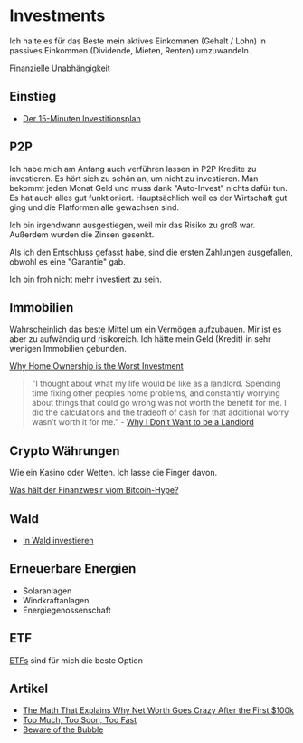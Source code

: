 # Investments

Ich halte es für das Beste mein aktives Einkommen (Gehalt / Lohn) in passives Einkommen (Dividende, Mieten, Renten) umzuwandeln.

[Finanzielle Unabhängigkeit](finanzielle-unabhaengigkeit.md)

## Einstieg

- [Der 15-Minuten Investitionsplan](https://investmentratgeber.com/der-15-minuten-investitionsplan-2/)

## P2P

Ich habe mich am Anfang auch verführen lassen in P2P Kredite zu investieren. Es hört sich zu schön an, um nicht zu investieren.
Man bekommt jeden Monat Geld und muss dank "Auto-Invest" nichts dafür tun. Es hat auch alles gut funktioniert. Hauptsächlich weil es der Wirtschaft gut ging und die Platformen alle gewachsen sind.

Ich bin irgendwann ausgestiegen, weil mir das Risiko zu groß war. Außerdem wurden die Zinsen gesenkt.

Als ich den Entschluss gefasst habe, sind die ersten Zahlungen ausgefallen, obwohl es eine "Garantie" gab.

Ich bin froh nicht mehr investiert zu sein.

## Immobilien

Wahrscheinlich das beste Mittel um ein Vermögen aufzubauen. Mir ist es aber zu aufwändig und risikoreich.
Ich hätte mein Geld (Kredit) in sehr wenigen Immobilien gebunden.

[Why Home Ownership is the Worst Investment](https://www.youtube.com/watch?v=IibCp34AaJo)

> "I thought about what my life would be like as a landlord. Spending time fixing other peoples home problems, and constantly worrying about things that could go wrong was not worth the benefit for me. I did the calculations and the tradeoff of cash for that additional worry wasn’t worth it for me." - [Why I Don’t Want to be a Landlord](https://minafi.com/i-dont-want-to-be-a-landlord)

## Crypto Währungen

Wie ein Kasino oder Wetten. Ich lasse die Finger davon.

[Was hält der Finanzwesir viom Bitcoin-Hype?](https://www.finanzwesir.com/blog/bitcoin-crypto-manie)

## Wald

- [In Wald investieren](https://investmentratgeber.com/in-wald-investieren/#Die_Kosten_fuer_einen_eigenen_Wald)

## Erneuerbare Energien

- Solaranlagen
- Windkraftanlagen
- Energiegenossenschaft

## ETF

[ETFs](./etf.md) sind für mich die beste Option

## Artikel
- [The Math That Explains Why Net Worth Goes Crazy After the First $100k](https://fourpillarfreedom.com/the-math-behind-why-net-worth-goes-crazy-after-the-first-100k/)
- [Too Much, Too Soon, Too Fast](https://www.collaborativefund.com/blog/too-much-too-soon-too-fast/?utm_source=feedburner&utm_medium=feed&utm_campaign=Feed%3A+collabfund+%28Collaborative+Fund%29)
- [Beware of the Bubble](https://www.mrmoneymustache.com/2021/03/26/beware-of-the-bubble/?utm_source=feedburner&utm_medium=feed&utm_campaign=Feed%3A+MrMoneyMustache+%28Mr.+Money+Mustache%29)